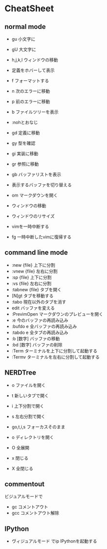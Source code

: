 # CheatSheet

## normal mode

- gu 小文字に
- gU 大文字に
- <Leader>h,j,k,l ウィンドウの移動

- <S-h> 定義をホバーして表示
- <leader> f フォーマットする
- <leader> n 次のエラーに移動
- <leader> p 前のエラーに移動
- <leader> b ファイルツリーを表示
- <ESC><ESC> :nohとおなじ
- gd 定義に移動
- gy 型を確認
- gi 実装に移動
- gr 参照に移動
- gb バッファリストを表示
- <leader><TAB> 表示するバッファを切り替える
- <leader>om マークダウンを開く
- <C-w><C-w> ウィンドウの移動
- <C-T> ウィンドウのリサイズ
- <C-w> vimを一時中断する
- fg 一時中断したvimに復帰する

## command line mode

- :new {file} 上下に分割
- :vnew {file} 左右に分割
- :sp {file} 上下に分割
- :vs {file} 左右に分割
- :tabnew {file} タブを開く
- [N]gt タブを移動する
- :tabo 現在以外のタブを消す
- edit <buffer> バッファを変える
- :PrevimOpen マークダウンのプレビューを開く
- :e 今のバッファの再読み込み
- :bufdo e 全バッファの再読み込み
- :tabdo e 全タブの再読み込み
- :b [数字] バッファの移動
- :bd [数字] バッファの削除
- :Term ターミナルを上下に分割して起動する
- :Termv ターミナルを左右に分割して起動する
## NERDTree

- o <CR> ファイルを開く
- t 新しいタブで開く
- i 上下分割で開く
- s 左右分割で開く
- go,t,i,s フォーカスそのまま 

- o ディレクトリを開く
- O 全展開
- x 閉じる 
- X 全閉じる

## commentout

ビジュアルモードで
- gc コメントアウト
- gcc コメントアウト解除

## IPython

- ヴィジュアルモード で<leader>ip  IPythonを起動する


